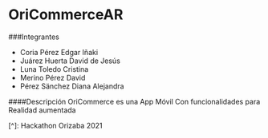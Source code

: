 # OriCommerceAR
###Integrantes 
- Coria Pérez Edgar Iñaki
- Juárez Huerta David de Jesús
- Luna Toledo Cristina
- Merino Pérez David
- Pérez Sänchez Diana Alejandra

####Descripción
OriCommerce es una App Móvil
Con funcionalidades para Realidad aumentada


[^]: Hackathon Orizaba 2021
